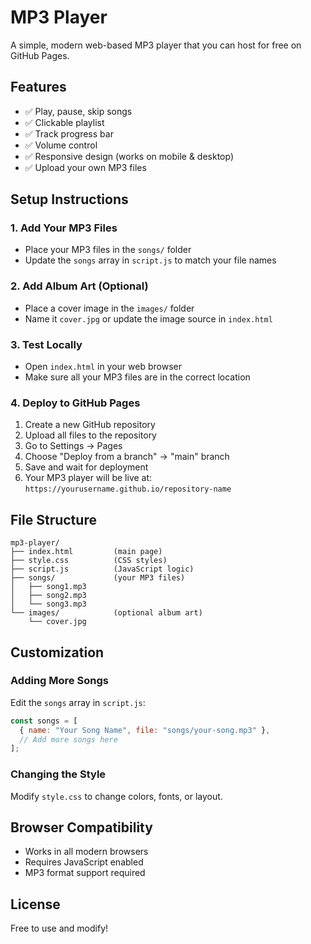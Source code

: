 # MP3 Player

A simple, modern web-based MP3 player that you can host for free on GitHub Pages.

## Features

- ✅ Play, pause, skip songs
- ✅ Clickable playlist
- ✅ Track progress bar
- ✅ Volume control
- ✅ Responsive design (works on mobile & desktop)
- ✅ Upload your own MP3 files

## Setup Instructions

### 1. Add Your MP3 Files
- Place your MP3 files in the `songs/` folder
- Update the `songs` array in `script.js` to match your file names

### 2. Add Album Art (Optional)
- Place a cover image in the `images/` folder
- Name it `cover.jpg` or update the image source in `index.html`

### 3. Test Locally
- Open `index.html` in your web browser
- Make sure all your MP3 files are in the correct location

### 4. Deploy to GitHub Pages
1. Create a new GitHub repository
2. Upload all files to the repository
3. Go to Settings → Pages
4. Choose "Deploy from a branch" → "main" branch
5. Save and wait for deployment
6. Your MP3 player will be live at: `https://yourusername.github.io/repository-name`

## File Structure
```
mp3-player/
├── index.html         (main page)
├── style.css          (CSS styles)
├── script.js          (JavaScript logic)
├── songs/             (your MP3 files)
│   ├── song1.mp3
│   ├── song2.mp3
│   └── song3.mp3
└── images/            (optional album art)
    └── cover.jpg
```

## Customization

### Adding More Songs
Edit the `songs` array in `script.js`:
```javascript
const songs = [
  { name: "Your Song Name", file: "songs/your-song.mp3" },
  // Add more songs here
];
```

### Changing the Style
Modify `style.css` to change colors, fonts, or layout.

## Browser Compatibility
- Works in all modern browsers
- Requires JavaScript enabled
- MP3 format support required

## License
Free to use and modify!
